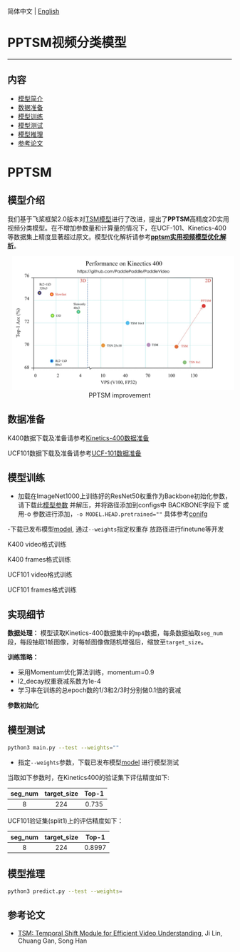 简体中文 | [English](../../../en/model_zoo/recognition/pp-tsm.md)

# PPTSM视频分类模型

---
## 内容

- [模型简介](#模型简介)
- [数据准备](#数据准备)
- [模型训练](#模型训练)
- [模型测试](#模型测试)
- [模型推理](#模型推理)
- [参考论文](#参考论文)

# PPTSM

## 模型介绍

我们基于飞桨框架2.0版本对[TSM模型](./tsm.md)进行了改进，提出了**PPTSM**高精度2D实用视频分类模型。在不增加参数量和计算量的情况下，在UCF-101、Kinetics-400等数据集上精度显著超过原文。模型优化解析请参考[**pptsm实用视频模型优化解析**](https://github.com/PaddlePaddle/PaddleVideo/blob/main/docs/zh-CN/tutorials/pp-tsm.md)。

<p align="center">
<img src="https://github.com/PaddlePaddle/PaddleVideo/blob/main/docs/images/acc_vps.jpeg" height=300 width=500 hspace='10'/> <br />
PPTSM improvement
</p>


## 数据准备

K400数据下载及准备请参考[Kinetics-400数据准备](../../dataset/k400.md)

UCF101数据下载及准备请参考[UCF-101数据准备](../../dataset/ucf101.md)


## 模型训练

- 加载在ImageNet1000上训练好的ResNet50权重作为Backbone初始化参数，请下载此[模型参数](https://paddlemodels.bj.bcebos.com/video_classification/ResNet50_vd_ssld_v2_pretrained.tar.gz) 并解压，并将路径添加到configs中 BACKBONE字段下
或用-o 参数进行添加，``` -o MODEL.HEAD.pretrained="" ``` 具体参考[conifg](../../config.md)

-下载已发布模型[model](https://paddlemodels.bj.bcebos.com/video_classification/PPTSM.pdparams), 通过`--weights`指定权重存
放路径进行finetune等开发

K400 video格式训练

K400 frames格式训练

UCF101 video格式训练

UCF101 frames格式训练

## 实现细节

**数据处理：** 模型读取Kinetics-400数据集中的`mp4`数据，每条数据抽取`seg_num`段，每段抽取1帧图像，对每帧图像做随机增强后，缩放至`target_size`。

**训练策略：**

*  采用Momentum优化算法训练，momentum=0.9
*  l2_decay权重衰减系数为1e-4
*  学习率在训练的总epoch数的1/3和2/3时分别做0.1倍的衰减

**参数初始化**

## 模型测试

```bash
python3 main.py --test --weights=""
```

- 指定`--weights`参数，下载已发布模型[model](https://paddlemodels.bj.bcebos.com/video_classification/PPTSM.pdparams) 进行模型测试


当取如下参数时，在Kinetics400的验证集下评估精度如下:

| seg\_num | target\_size | Top-1 |
| :------: | :----------: | :----: |
| 8 | 224 | 0.735 |

UCF101验证集(split1)上的评估精度如下：

| seg\_num | target\_size | Top-1 |
| :------: | :----------: | :----: |
| 8 | 224 | 0.8997 |

## 模型推理

```bash
python3 predict.py --test --weights=
```

## 参考论文

- [TSM: Temporal Shift Module for Efficient Video Understanding](https://arxiv.org/pdf/1811.08383.pdf), Ji Lin, Chuang Gan, Song Han
